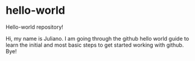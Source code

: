 # hello-world
Hello-world repository!

Hi, my name is Juliano.
I am going through the github hello world guide to learn the initial and most basic steps to get started working with github.
Bye!
